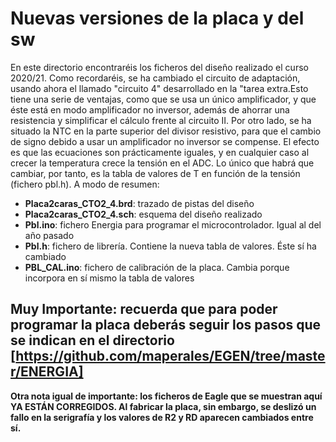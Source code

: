 
Nuevas versiones de la placa y del sw
=====================================
En este directorio encontraréis los ficheros del diseño realizado el curso 2020/21. 
Como recordaréis, se ha cambiado el circuito de adaptación, usando ahora el llamado "circuito 4" desarrollado en la "tarea extra.Esto tiene una serie de
ventajas, como que se usa un único amplificador, y que éste está en modo amplificador no inversor, además de ahorrar una resistencia y simplificar el cálculo frente al circuito II. 
Por otro lado, se ha situado la NTC en la parte superior del divisor resistivo, para que el cambio de signo debido a usar un amplificador no inversor se compense. El efecto es que las ecuaciones son prácticamente iguales, y en cualquier caso al crecer la temperatura crece la tensión en el ADC. Lo único que habrá que cambiar, por tanto, es la tabla de valores de T en función de la tensión (fichero pbl.h). A modo de resumen:
  - **Placa2caras_CTO2_4.brd**: trazado de pistas del diseño
  - **Placa2caras_CTO2_4.sch**: esquema del diseño realizado
  - **Pbl.ino**: fichero Energia para programar el microcontrolador. Igual al del año pasado
  - **Pbl.h**: fichero de librería. Contiene la nueva tabla de valores. Éste sí ha cambiado
  - **PBL_CAL.ino**: fichero de calibración de la placa. Cambia porque incorpora en sí mismo la tabla de valores 

**Muy Importante: recuerda que para poder programar la placa deberás seguir los pasos que se indican en el directorio [https://github.com/maperales/EGEN/tree/master/ENERGIA]**
--
**Otra nota igual de importante: los ficheros de Eagle que se muestran aquí YA ESTÁN CORREGIDOS. Al fabricar la placa, sin embargo, se deslizó un fallo en la serigrafía y los valores de R2 y RD aparecen cambiados entre sí.** 
